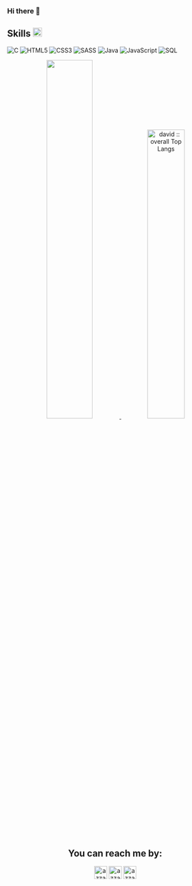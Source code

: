 ### Hi there 👋

<h2> Skills <img src="https://media2.giphy.com/media/QssGEmpkyEOhBCb7e1/giphy.gif?cid=ecf05e47a0n3gi1bfqntqmob8g9aid1oyj2wr3ds3mg700bl&amp;rid=giphy.gif" width="21px"> </h2>
<p>
    <img src="https://img.shields.io/badge/-C-000000?style=flat&amp;logo=C" data-origin="https://img.shields.io/badge/-C-000000?style=flat&amp;logo=C" alt="C">
    <img src="https://img.shields.io/badge/-HTML5-000000?style=flat&amp;logo=HTML5" data-origin="https://img.shields.io/badge/-HTML5-000000?style=flat&amp;logo=HTML5" alt="HTML5">
    <img src="https://img.shields.io/badge/-CSS3-000000?style=flat&amp;logo=CSS3" data-origin="https://img.shields.io/badge/-CSS3-000000?style=flat&amp;logo=CSS3" alt="CSS3">
    <img src="https://img.shields.io/badge/-SASS-000000?style=flat&amp;logo=SASS" data-origin="https://img.shields.io/badge/-SASS-000000?style=flat&amp;logo=SASS" alt="SASS">
    <img src="https://img.shields.io/badge/-Java-000000?style=flat&amp;logo=Java&amp;logoColor=007396" data-origin="https://img.shields.io/badge/-Java-000000?style=flat&amp;logo=Java&amp;logoColor=007396" alt="Java">
    <img src="https://img.shields.io/badge/-JavaScript-000000?style=flat&amp;logo=javascript" data-origin="https://img.shields.io/badge/-JavaScript-000000?style=flat&amp;logo=javascript" alt="JavaScript">
    <img src="https://img.shields.io/badge/-SQL-000000?style=flat&amp;logo=MySQL" data-origin="https://img.shields.io/badge/-SQL-000000?style=flat&amp;logo=MySQL" alt="SQL">


<p align="center">
    <a href="https://github.com/gdavidev/">
    <img width="46.25%" src="https://github-readme-stats.vercel.app/api?username=gdavidev&amp;show_icons=true&amp;theme=tokyonight&amp;hide_border=true">
    <img width="41.5%" src="https://github-readme-stats.vercel.app/api/top-langs/?username=gdavidev&amp;langs_count=6&amp;theme=tokyonight&amp;layout=compact&amp;hide_border=true" alt="david :: overall Top Langs "></a>
</p>

<div>
    <h2 align="center">You can reach me by:</h2>
    <p align="center">
    <a href="https://www.linkedin.com/in/gdavidev/" target="blank"><img align="center" src="https://img.shields.io/badge/linkedin-%231DA1F2.svg?style=for-the-badge&amp;logo=linkedin&amp;logoColor=white" alt="azzar" height="30"></a>
    <a href="mailto:gdavid.wk2202@gmail.com" target="blank"><img align="center" src="https://img.shields.io/badge/gmail-EA4335.svg?style=for-the-badge&amp;logo=gmail&amp;logoColor=white" alt="azzar" height="30"></a>
    <a href="https://www.instagram.com/gabriel.david.david/" target="blank"><img align="center" src="https://img.shields.io/badge/instagram-%23E4405F.svg?style=for-the-badge&amp;logo=Instagram&amp;logoColor=white" alt="azzar" height="30"></a>
    </p>
</div>
